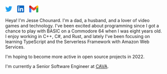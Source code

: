 [<img src="images/twitter.svg" alt="twitter" width="22" />](https://twitter.com/chounard)&nbsp;&nbsp;&nbsp;
[<img src="images/linkedin.svg" alt="linkedin" width="22" />](https://www.linkedin.com/in/jesse-chounard/)&nbsp;&nbsp;&nbsp;
[<img src="images/gmail.svg" alt="gmail" height="22" />](mailto:jessechounard@gmail.com)

Heya! I'm Jesse Chounard. I'm a dad, a husband, and a lover of video games and technology. I've been excited about programming since I got a chance to play with BASIC on a Commodore 64 when I was eight years old. I enjoy working in C++, C#, and Rust, and lately I've been focusing on learning TypeScript and the Serverless Framework with Amazon Web Services.

I'm hoping to become more active in open source projects in 2022.

I'm currently a Senior Software Engineer at [CAVA](https://cava.com/).
